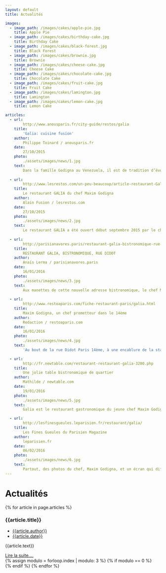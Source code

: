 ```yaml
--- 
layout: default 
title: Actualités

images:
  - image_path: /images/cakes/apple-pie.jpg
    title: Apple Pie
  - image_path: /images/cakes/birthday-cake.jpg
    title: Birthday Cake
  - image_path: /images/cakes/black-forest.jpg
    title: Black Forest
  - image_path: /images/cakes/brownie.jpg
    title: Brownie
  - image_path: /images/cakes/cheese-cake.jpg
    title: Cheese Cake
  - image_path: /images/cakes/chocolate-cake.jpg
    title: Chocolate Cake
  - image_path: /images/cakes/fruit-cake.jpg
    title: Fruit Cake
  - image_path: /images/cakes/lamington.jpg
    title: Lamington
  - image_path: /images/cakes/lemon-cake.jpg
    title: Lemon Cake

articles:
  - url: 
        http://www.anousparis.fr/city-guide/restos/galia
    title: 
        'Galia: cuisine fusion'
    author: 
        Philippe Toinard / anousparis.fr
    date: 
        27/10/2015
    photo: 
        ./assets/images/news/1.jpg
    text: 
        Dans la famille Godigna au Venezuela, il est de tradition d’évoluer dans le monde de la médecine. Maxim aurait du, aurait pu mais il n’a pas voulu.
  
  - url: 
        http://www.lesrestos.com/un-peu-beaucoup/article-restaurant-Galia_-_75014/1235
    title: 
        Le restaurant GALIA du chef Maxim Godigna
    author: 
        Alain Fusion / lesrestos.com
    date: 
        27/10/2015
    photo: 
        ./assets/images/news/2.jpg
    text: 
        Le restaurant GALIA a été ouvert début septembre 2015 par le chef Maxim Godigna qui a travaillé avec Jean-François Rouquette au Park Hyatt, au "Paris" de l'hôtel Lutetia avec Philippe Renard, au Buddha Bar Hôtel, et en qualité de second de Yoni Saada finaliste de Top Chef 2013.
  
  - url: 
        http://parisianavores.paris/restaurant-galia-bistronomique-rue-didot/
    title: 
        RESTAURANT GALIA, BISTRONOMIQUE, RUE DIDOT
    author: 
        Anaïs Lerma / parisianavores.paris
    date: 
        16/01/2016
    photo: 
        ./assets/images/news/3.jpg
    text: 
        Aux manettes de cette nouvelle adresse bistronomique, le chef Maxim Godigna, diplômé de Ferrandi et ancien second du top chef Yoni Saada. Une adresse bistronomique dans ce coin du 14ème, forcément, ça attire.
  
  - url: 
        http://www.restoaparis.com/fiche-restaurant-paris/galia.html
    title: 
        Maxim Godigna, un chef prometteur dans le 14ème
    author: 
        Redaction / restoaparis.com
    date: 
        16/01/2016
    photo: 
        ./assets/images/news/4.jpg
    text: 
        'Au bout de la rue Didot Paris 14ème, à une encablure de la station de tram du même nom, un joli couple de restaurateurs a choisi de faire son nid dans un bel endroit qu’ils ont d’ailleurs baptisé du nom de leur fille qui vient de naître : Galia.'

  - url: 
        http://fr.newtable.com/restaurant-restaurant-galia-3280.php
    title: 
        Une jolie table bistronomique de quartier
    author: 
        Mathilde / newtable.com
    date: 
        19/01/2016
    photo: 
        ./assets/images/news/5.jpg
    text: 
        Galia est le restaurant gastronomique du jeune chef Maxim Godigna. Après avoir tenu le restaurant du chef Yoni Saada Topchef 2013, Maxim décide d'ouvrir son propre restaurant. Une cuisine qui respecte les saisons les produits et la fraîcheur.

  - url: 
        http://lesfinesgueules.leparisien.fr/restaurant/galia/
    title: 
        Les Fines Gueules du Parisien Magazine
    author: 
        leparisien.fr
    date: 
        06/02/2016
    photo: 
        ./assets/images/news/6.jpg
    text: 
        Partout, des photos du chef, Maxim Godigna, et un écran qui diffuse ses rencontres avec d’autres cuisiniers. Un petit côté mégalomane, mais sinon, c’est sobre, avec une déco sud-américaine.
---
```






<div class="page-breadcrumb">
    <div class="container text-center">
        <h1>Actualités</h1>
    </div>
</div>
<div class="space-40"></div>
<div class="container">
    <div class="row masonry-grid">
        {% for article in page.articles %}
        <div class="col-sm-4 masonry-item">
            <div class="post">
                <div class="post-thumb">
                    <img src="{{article.photo}}" alt="" class="img-responsive" style="margin-left:auto;margin-right:auto">
                </div>
                <div class="post-meta">
                    <h3 class="">{{article.title}}</h3>
                    <ul class="list-inline">
                        <li><a href="#"><i class="ion-person"></i> {{article.author}}</a></li>
                        <li><a href="#"><i class="ion-calendar"></i>{{article.date}}</a></li>
                    </ul>
                </div>
                <div class="post-content">
                    <p>{{article.text}}</p>
                    <div class="text-right">
                        <a href="{{article.url}}" class="btn btn-primary btn-lg">Lire la suite....</a>
                    </div>
                </div>
            </div>
        </div>
        {% assign modulo = forloop.index | modulo: 3 %}
        {% if modulo == 0 %}
        <div class="clearfix"></div>
        {% endif %}
        {% endfor %}
    </div>
</div>
<div class="space-40"></div>
